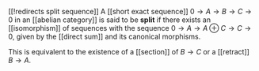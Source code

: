 [[!redirects split sequence]]
A [[short exact sequence]] $0\to A\to B\to C\to 0$ in an [[abelian category]] is said to be **split** if there exists an [[isomorphism]] of sequences with the sequence $0\to A\to A\oplus C\to C\to 0$, given by the [[direct sum]] and its canonical morphisms.

This is equivalent to the existence of a [[section]] of $B\to C$ or a [[retract]] $B\to A$.